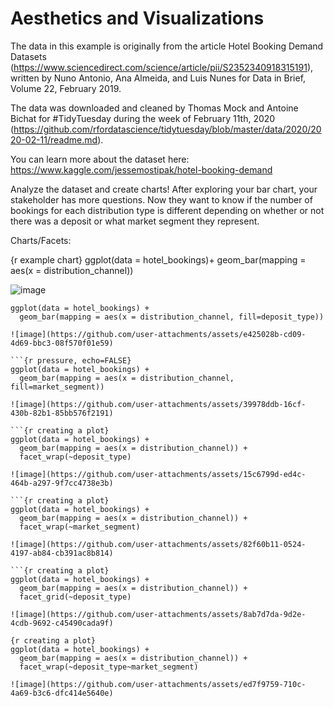 # Aesthetics and Visualizations

The data in this example is originally from the article Hotel Booking Demand Datasets (https://www.sciencedirect.com/science/article/pii/S2352340918315191), written by Nuno Antonio, Ana Almeida, and Luis Nunes for Data in Brief, Volume 22, February 2019.

The data was downloaded and cleaned by Thomas Mock and Antoine Bichat for #TidyTuesday during the week of February 11th, 2020 (https://github.com/rfordatascience/tidytuesday/blob/master/data/2020/2020-02-11/readme.md).

You can learn more about the dataset here:
https://www.kaggle.com/jessemostipak/hotel-booking-demand


Analyze the dataset and create charts! After exploring your bar chart, your stakeholder has more questions. Now they want to know if the number of bookings for each distribution type is different depending on whether or not there was a deposit or what market segment they represent. 


Charts/Facets:

{r example chart}
ggplot(data = hotel_bookings)+
  geom_bar(mapping = aes(x = distribution_channel))

![image](https://github.com/user-attachments/assets/4480a901-228c-4a18-b903-d6531030ee8a)

```{r pressure, echo=FALSE}
ggplot(data = hotel_bookings) +
  geom_bar(mapping = aes(x = distribution_channel, fill=deposit_type))

![image](https://github.com/user-attachments/assets/e425028b-cd09-4d69-bbc3-08f570f01e59)

```{r pressure, echo=FALSE}
ggplot(data = hotel_bookings) +
  geom_bar(mapping = aes(x = distribution_channel, fill=market_segment))

![image](https://github.com/user-attachments/assets/39978ddb-16cf-430b-82b1-85bb576f2191)

```{r creating a plot} 
ggplot(data = hotel_bookings) +   
  geom_bar(mapping = aes(x = distribution_channel)) +   
  facet_wrap(~deposit_type)

![image](https://github.com/user-attachments/assets/15c6799d-ed4c-464b-a297-9f7cc4738e3b)

```{r creating a plot}
ggplot(data = hotel_bookings) +
  geom_bar(mapping = aes(x = distribution_channel)) +
  facet_wrap(~market_segment)

![image](https://github.com/user-attachments/assets/82f60b11-0524-4197-ab84-cb391ac8b814)

```{r creating a plot}
ggplot(data = hotel_bookings) +
  geom_bar(mapping = aes(x = distribution_channel)) +
  facet_grid(~deposit_type)

![image](https://github.com/user-attachments/assets/8ab7d7da-9d2e-4cdb-9692-c45490cada9f)

{r creating a plot}
ggplot(data = hotel_bookings) +
  geom_bar(mapping = aes(x = distribution_channel)) +
  facet_wrap(~deposit_type~market_segment)

![image](https://github.com/user-attachments/assets/ed7f9759-710c-4a69-b3c6-dfc414e5640e)
